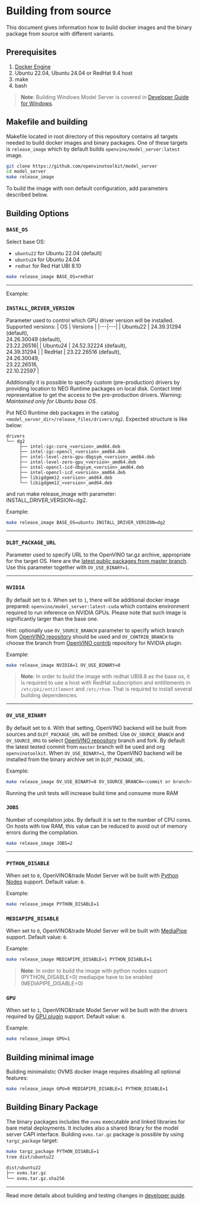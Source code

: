 # Building from source

This document gives information how to build docker images and the binary package from source with different variants.

## Prerequisites

1. [Docker Engine](https://docs.docker.com/engine/)
1. Ubuntu 22.04, Ubuntu 24.04 or RedHat 9.4 host
1. make
1. bash

 > **Note**: Building Windows Model Server is covered in [Developer Guide for Windows](windows_developer_guide.md).

## Makefile and building

Makefile located in root directory of this repository contains all targets needed to build docker images and binary packages. One of these targets is `release_image` which by default builds `openvino/model_server:latest` image.

```bash
git clone https://github.com/openvinotoolkit/model_server
cd model_server
make release_image
````

To build the image with non default configuration, add parameters described below.

## Building Options

### `BASE_OS`

Select base OS:
- `ubuntu22` for Ubuntu 22.04 (default)
- `ubuntu24` for Ubuntu 24.04
- `redhat` for Red Hat UBI 8.10

```bash
make release_image BASE_OS=redhat
```

<hr />

Example:

### `INSTALL_DRIVER_VERSION`

Parameter used to control which GPU driver version will be installed. Supported versions:
| OS | Versions |
|---|---|
| Ubuntu22 | 24.39.31294 (default), <br /> 24.26.30049 (default), <br /> 23.22.26516|
| Ubuntu24 | 24.52.32224 (default), <br /> 24.39.31294 |
| RedHat | 23.22.26516 (default), <br /> 24.26.30049, <br />23.22.26516, <br /> 22.10.22597 |

Additionally it is possible to specify custom (pre-production) drivers by providing location to NEO Runtime packages on local disk. Contact Intel representative to get the access to the pre-production drivers.
Warning: _Maintained only for Ubuntu base OS._

Put NEO Runtime deb packages in the catalog `<model_server_dir>/release_files/drivers/dg2`. Expected structure is like below:

```
drivers
└── dg2
     ├── intel-igc-core_<version>_amd64.deb
     ├── intel-igc-opencl_<version>_amd64.deb
     ├── intel-level-zero-gpu-dbgsym_<version>_amd64.deb
     ├── intel-level-zero-gpu_<version>_amd64.deb
     ├── intel-opencl-icd-dbgsym_<version>_amd64.deb
     ├── intel-opencl-icd_<version>_amd64.deb
     ├── libigdgmm12_<version>_amd64.deb
     └── libigdgmm12_<version>_amd64.deb
```
and run make release_image with parameter: INSTALL_DRIVER_VERSION=dg2.

Example:
```bash
make release_image BASE_OS=ubuntu INSTALL_DRIVER_VERSION=dg2
```

<hr />

### `DLDT_PACKAGE_URL`

Parameter used to specify URL to the OpenVINO tar.gz archive, appropriate for the target OS. Here are the [latest public packages from master branch](https://storage.openvinotoolkit.org/repositories/openvino/packages/master/).
Use this parameter together with `OV_USE_BINARY=1`.

<hr />

### `NVIDIA`

By default set to `0`. When set to `1`, there will be additional docker image prepared: `openvino/model_server:latest-cuda` which contains environment required to run inference on NVIDIA GPUs. Please note that such image is significantly larger than the base one.

Hint: optionally use `OV_SOURCE_BRANCH` parameter to specify which branch from [OpenVINO repository](https://github.com/openvinotoolkit/openvino) should be used
and `OV_CONTRIB_BRANCH` to choose the branch from [OpenVINO contrib](https://github.com/openvinotoolkit/openvino_contrib) repository for NVIDIA plugin.

Example:
```bash
make release_image NVIDIA=1 OV_USE_BINARY=0
```

 > **Note**: In order to build the image with redhat UBI8.8 as the base os, it is required to use a host with RedHat subscription and entitlements in `/etc/pki/entitlement` and `/etc/rhsm`.
That is required to install several building dependencies.

<hr />

### `OV_USE_BINARY`

By default set to `0`. With that setting, OpenVINO backend will be built from sources and `DLDT_PACKAGE_URL` will be omitted.
Use `OV_SOURCE_BRANCH` and `OV_SOURCE_ORG` to select [OpenVINO repository](https://github.com/openvinotoolkit/openvino) branch and fork. By default the latest tested commit from `master` branch will be used and org `openvinotoolkit`.
When `OV_USE_BINARY=1`, the OpenVINO backend will be installed from the binary archive set in `DLDT_PACKAGE_URL`.

Example:
```bash
make release_image OV_USE_BINARY=0 OV_SOURCE_BRANCH=<commit or branch> OV_SOURCE_ORG=<fork org>
```

Running the unit tests will increase build time and consume more RAM

### `JOBS`

Number of compilation jobs. By default it is set to the number of CPU cores. On hosts with low RAM, this value can be reduced to avoid out of memory errors during the compilation.

```bash
make release_image JOBS=2
```
<hr />

### `PYTHON_DISABLE`

When set to `0`, OpenVINO&trade Model Server will be built with [Python Nodes](python_support/quickstart.md) support. Default value: `0`.

Example:
```bash
make release_image PYTHON_DISABLE=1
```

### `MEDIAPIPE_DISABLE`

When set to `0`, OpenVINO&trade Model Server will be built with [MediaPipe](mediapipe.md) support. Default value: `0`.

Example:
```bash
make release_image MEDIAPIPE_DISABLE=1 PYTHON_DISABLE=1
```

 > **Note**: In order to build the image with python nodes support (PYTHON_DISABLE=0) mediapipe have to be enabled (MEDIAPIPE_DISABLE=0)

### `GPU`

When set to `1`, OpenVINO&trade Model Server will be built with the drivers required by [GPU plugin](https://docs.openvino.ai/2025/openvino-workflow/running-inference/inference-devices-and-modes/gpu-device.html) support. Default value: `0`.

Example:
```bash
make release_image GPU=1
```

## Building minimal image

Building minimalistic OVMS docker image requires disabling all optional features:

```bash
make release_image GPU=0 MEDIAPIPE_DISABLE=1 PYTHON_DISABLE=1
```

## Building Binary Package

The binary packages includes the `ovms` executable and linked libraries for bare metal deployments. It includes also a shared library for the model server CAPI interface. Building `ovms.tar.gz` package is possible by using `targz_package` target:

```bash
make targz_package PYTHON_DISABLE=1
tree dist/ubuntu22
````

```bash
dist/ubuntu22
├── ovms.tar.gz
└── ovms.tar.gz.sha256
```

---

Read more details about building and testing changes in [developer guide](./developer_guide.md).

